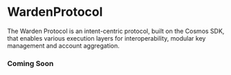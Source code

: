 # WardenProtocol
The Warden Protocol is an intent-centric protocol, built on the Cosmos SDK, that enables various execution layers for interoperability, modular key management and account aggregation.

### Coming Soon
